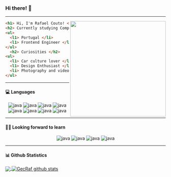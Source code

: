 ### Hi there! 🌝

---

  <img align="right" width="300"                src="https://camo.githubusercontent.com/8bf6f6d78abc81fcf9c49f10649423e73ea44bc248e83aaae8759d401c829a84/68747470733a2f2f70687973696373677572756b756c2e66696c65732e776f726470726573732e636f6d2f323031392f30322f6368617261637465722d312e676966"/>

```html
<h1> Hi, I'm Rafael Couto! </h1>
<h2> Currently studying Computer Science </h2>
<ul>
  <l1> Portugal </li>
  <l1> Frontend Engineer </li>
</ul>
  <h2> Curiosities </h2>
<ul>
  <l1> Car culture lover </li>
  <l1> Design Enthusiast </li>
  <li> Photography and videography freelancer </li>
</ul>
```

---

#### 💻 Languages
<p align="center">
     <img src="https://img.shields.io/badge/HTML-239120?style=for-the-badge&logo=html5&logoColor=white" alt="java"/>
     <img src="https://img.shields.io/badge/CSS-239120?&style=for-the-badge&logo=css3&logoColor=white" alt="java"/>
     <img src="https://img.shields.io/badge/Sass-CC6699?style=for-the-badge&logo=sass&logoColor=white" alt="java"/>
     <img src="https://img.shields.io/badge/C-00599C?style=for-the-badge&logo=c&logoColor=white" alt="java"/>
     <img src="https://img.shields.io/badge/C%2B%2B-00599C?style=for-the-badge&logo=c%2B%2B&logoColor=white" alt="java"/>
     <img src="https://img.shields.io/badge/Java-ED8B00?style=for-the-badge&logo=java&logoColor=white" alt="java"/>
     <img src="https://img.shields.io/badge/Kotlin-0095D5?&style=for-the-badge&logo=kotlin&logoColor=white" alt="java"/>
     <img src="https://img.shields.io/badge/Flutter-02569B?style=for-the-badge&logo=flutter&logoColor=white" alt="java"/>
 </p>

---

#### 🕵️‍♂️ Looking forward to learn
<p align="center">
     <img src="https://img.shields.io/badge/React-20232A?style=for-the-badge&logo=react&logoColor=61DAFB" alt="java"/>
     <img src="https://img.shields.io/badge/JavaScript-F7DF1E?style=for-the-badge&logo=javascript&logoColor=black" alt="java"/>
     <img src="https://img.shields.io/badge/Angular-DD0031?style=for-the-badge&logo=angular&logoColor=white" alt="java"/>
     <img src="https://img.shields.io/badge/Vue.js-35495E?style=for-the-badge&logo=vue.js&logoColor=4FC08D" alt="java"/>
 </p>

---

#### 📊 Github Statistics

<a href="https://github.com/GecRaf">
  <img align="center" src="https://github-readme-stats.vercel.app/api?username=GecRaf&theme=merko" />
</a>

<a href="https://github.com/GecRaf">
 <img align="center" src="https://github-readme-stats.vercel.app/api/top-langs/?username=GecRaf&hide=html&layout=compact&theme=merko" alt="GecRaf github stats"/>
</a>

